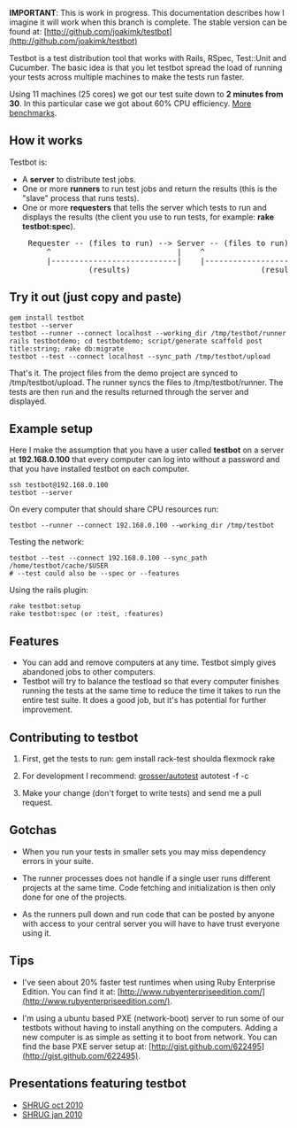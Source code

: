 **IMPORTANT**: This is work in progress. This documentation describes how I imagine it will work when this branch is complete. The stable version can be found at: [http://github.com/joakimk/testbot](http://github.com/joakimk/testbot)


Testbot is a test distribution tool that works with Rails, RSpec, Test::Unit and Cucumber. The basic idea is that you let testbot spread the load of running your tests across multiple machines to make the tests run faster.

Using 11 machines (25 cores) we got our test suite down to **2 minutes from 30**. In this particular case we got about 60% CPU efficiency. [More benchmarks](http://gist.github.com/287124).

How it works
----

Testbot is:

* A **server** to distribute test jobs.
* One or more **runners** to run test jobs and return the results (this is the "slave" process that runs tests).
* One or more **requesters** that tells the server which tests to run and displays the results (the client you use to run tests, for example: **rake testbot:spec**).

<pre>
    Requester -- (files to run) --> Server -- (files to run) --> (many-)Runner(s)
        ^                           |    ^                                  |
        |---------------------------|    |----------------------------------|
                 (results)                            (results)
</pre>

Try it out (just copy and paste)
----

    gem install testbot
    testbot --server
    testbot --runner --connect localhost --working_dir /tmp/testbot/runner
    rails testbotdemo; cd testbotdemo; script/generate scaffold post title:string; rake db:migrate
    testbot --test --connect localhost --sync_path /tmp/testbot/upload

That's it. The project files from the demo project are synced to /tmp/testbot/upload. The runner syncs the files to /tmp/testbot/runner. The tests are then run and the results returned through the server and displayed.

Example setup
----

Here I make the assumption that you have a user called **testbot** on a server at **192.168.0.100** that every computer can log into without a password and that you have installed testbot on each computer.

    ssh testbot@192.168.0.100
    testbot --server
    
On every computer that should share CPU resources run:

    testbot --runner --connect 192.168.0.100 --working_dir /tmp/testbot

Testing the network:

    testbot --test --connect 192.168.0.100 --sync_path /home/testbot/cache/$USER
    # --test could also be --spec or --features

Using the rails plugin:

    rake testbot:setup
    rake testbot:spec (or :test, :features)

Features
----
* You can add and remove computers at any time. Testbot simply gives abandoned jobs to other computers.
* Testbot will try to balance the testload so that every computer finishes running the tests at the same time to reduce the time it takes to run the entire test suite. It does a good job, but it's has potential for further improvement.

Contributing to testbot
----

1) First, get the tests to run:
    gem install rack-test shoulda flexmock
    rake

2) For development I recommend: [grosser/autotest](http://github.com/grosser/autotest)
    autotest -f -c

3) Make your change (don't forget to write tests) and send me a pull request.

Gotchas
----

* When you run your tests in smaller sets you may miss dependency errors in your suite.

* The runner processes does not handle if a single user runs different projects at the same time. Code
  fetching and initialization is then only done for one of the projects.

* As the runners pull down and run code that can be posted by anyone with access to your central server you will have to have trust everyone using it.

Tips
----

* I've seen about 20% faster test runtimes when using Ruby Enterprise Edition. You can find it at:
[http://www.rubyenterpriseedition.com/](http://www.rubyenterpriseedition.com/).

* I'm using a ubuntu based PXE (network-boot) server to run some of our testbots without having
to install anything on the computers. Adding a new computer is as simple as setting it to
boot from network. You can find the base PXE server setup at: [http://gist.github.com/622495](http://gist.github.com/622495).

Presentations featuring testbot
----

* [SHRUG oct 2010](http://github.com/joakimk/presentations/tree/master/shrug_oct2010_sideprojects)
* [SHRUG jan 2010](http://github.com/joakimk/presentations/tree/master/shrug_jan2010_faster_testruns)

